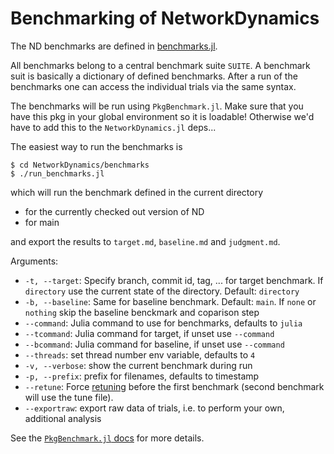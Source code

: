 # Benchmarking of NetworkDynamics

The ND benchmarks are defined in [benchmarks.jl](benchmarks.jl).

All benchmarks belong to a central benchmark suite `SUITE`. A benchmark
suit is basically a dictionary of defined benchmarks. After a run
of the benchmarks one can access the individual trials via the same syntax.

The benchmarks will be run using `PkgBenchmark.jl`. Make sure that you
have this pkg in your global environment so it is loadable! Otherwise we'd
have to add this to the `NetworkDynamics.jl` deps...

The easiest way to run the benchmarks is
```
$ cd NetworkDynamics/benchmarks
$ ./run_benchmarks.jl
```
which will run the benchmark defined in the current directory

- for the currently checked out version of ND
- for main

and export the results to `target.md`, `baseline.md` and `judgment.md`.

Arguments:
- `-t, --target`: Specify branch, commit id, tag, ... for target benchmark. If `directory` use the current state of the directory. Default: `directory`
- `-b, --baseline`: Same for baseline benchmark. Default: `main`. If `none` or `nothing` skip the baseline benckmark and coparison step
- `--command`: Julia command to use for benchmarks, defaults to `julia`
- `--tcommand`: Julia command for target, if unset use `--command`
- `--bcommand`: Julia command for baseline, if unset use `--command`
- `--threads`: set thread number env variable, defaults to `4`
- `-v, --verbose`: show the current benchmark during run
- `-p, --prefix`: prefix for filenames, defaults to timestamp
- `--retune`: Force [retuning](https://juliaci.github.io/BenchmarkTools.jl/dev/manual/#Caching-Parameters) before the first benchmark (second benchmark will use the tune file).
- `--exportraw`: export raw data of trials, i.e. to perform your own, additional analysis

See the [`PkgBenchmark.jl` docs](https://juliaci.github.io/PkgBenchmark.jl/stable/) for more details.

